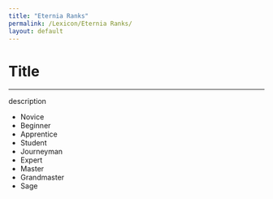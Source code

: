 ```yaml
---
title: "Eternia Ranks"
permalink: /Lexicon/Eternia Ranks/
layout: default
---
```

# Title
---
description

- Novice 
- Beginner 
- Apprentice
- Student 
- Journeyman 
- Expert 
- Master 
- Grandmaster 
- Sage
